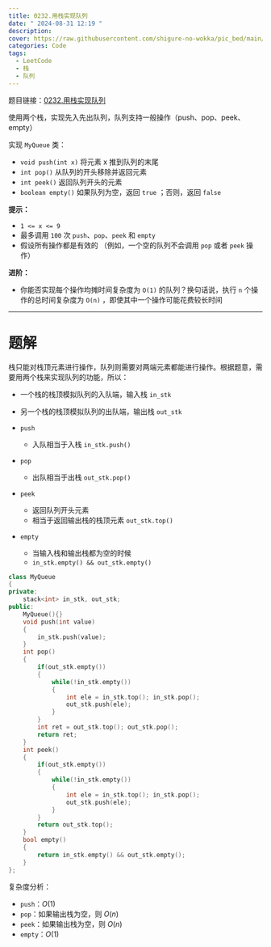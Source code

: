 ```yaml
---
title: 0232.用栈实现队列
date: " 2024-08-31 12:19 "
description: 
cover: https://raw.githubusercontent.com/shigure-no-wokka/pic_bed/main/imgs/family_code.jpg
categories: Code
tags:
  - LeetCode
  - 栈
  - 队列
---
```


题目链接：[0232.用栈实现队列](https://leetcode.cn/problems/implement-queue-using-stacks/description/)

使用两个栈，实现先入先出队列，队列支持一般操作（push、pop、peek、empty）

实现 `MyQueue` 类：
- `void push(int x)` 将元素 x 推到队列的末尾
- `int pop()` 从队列的开头移除并返回元素
- `int peek()` 返回队列开头的元素
- `boolean empty()` 如果队列为空，返回 `true` ；否则，返回 `false`

**提示：**
- `1 <= x <= 9`
- 最多调用 `100` 次 `push`、`pop`、`peek` 和 `empty`
- 假设所有操作都是有效的 （例如，一个空的队列不会调用 `pop` 或者 `peek` 操作）

**进阶：**
- 你能否实现每个操作均摊时间复杂度为 `O(1)` 的队列？换句话说，执行 `n` 个操作的总时间复杂度为 `O(n)` ，即使其中一个操作可能花费较长时间

<!--more-->

---

# 题解

栈只能对栈顶元素进行操作，队列则需要对两端元素都能进行操作。根据题意，需要用两个栈来实现队列的功能，所以：
- 一个栈的栈顶模拟队列的入队端，输入栈 `in_stk`
- 另一个栈的栈顶模拟队列的出队端，输出栈 `out_stk`

-  `push`
	- 入队相当于入栈 `in_stk.push()`
- `pop`
	- 出队相当于出栈 `out_stk.pop()`
- `peek`
	- 返回队列开头元素
	- 相当于返回输出栈的栈顶元素 `out_stk.top()`
- `empty`
	- 当输入栈和输出栈都为空的时候
	- `in_stk.empty() && out_stk.empty()`

```cpp
class MyQueue
{
private:
	stack<int> in_stk, out_stk;
public:
	MyQueue(){}
	void push(int value)
	{
		in_stk.push(value);
	}
	int pop()
	{
		if(out_stk.empty())
		{
			while(!in_stk.empty())
			{
				int ele = in_stk.top(); in_stk.pop();
				out_stk.push(ele);
			}
		}
		int ret = out_stk.top(); out_stk.pop();
		return ret;
	}
	int peek()
	{
		if(out_stk.empty())
		{
			while(!in_stk.empty())
			{
				int ele = in_stk.top(); in_stk.pop();
				out_stk.push(ele);
			}
	  	}
	  	return out_stk.top();
	}
	bool empty()
	{
		return in_stk.empty() && out_stk.empty();
	}
};
```


复杂度分析：
-  `push`：$O (1)$
- `pop`：如果输出栈为空，则 $O (n)$
- `peek`：如果输出栈为空，则 $O (n)$
- `empty`：$O (1)$


